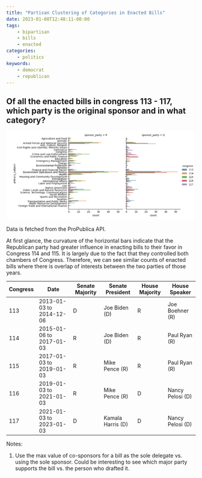```yaml
---
title: "Partisan Clustering of Categories in Enacted Bills"
date: 2023-01-08T12:48:11-08:00
tags:
    - bipartisan
    - bills
    - enacted
categories:
    - politics
keywords:
    - democrat
    - republican
---
```


## Of all the enacted bills in congress 113 - 117, which party is the original sponsor and in what category?
![Enacted bills](/images/Figure_1.png)

Data is fetched from the ProPublica API.

At first glance, the curvature of the horizontal bars indicate that the Republican party had greater influence in enacting bills to their favor in Congress 114 and 115. It is largely due to the fact that they controlled both chambers of Congress. Therefore, we can see similar counts of enacted bills where there is overlap of interests between the two parties of those years.

| Congress | Date | Senate Majority | Senate President | House Majority | House Speaker |
| -- | -- | -- | -- | -- | -- |
| 113 | 2013-01-03 to 2014-12-06 | D | Joe Biden (D) | R | Joe Boehner (R) |
| 114 | 2015-01-06 to 2017-01-03 | R | Joe Biden (D) | R | Paul Ryan (R) |
| 115 | 2017-01-03 to 2019-01-03 | R | Mike Pence (R) | R | Paul Ryan (R) |
| 116 | 2019-01-03 to 2021-01-03 | R | Mike Pence (R) | D | Nancy Pelosi (D) |
| 117 | 2021-01-03 to 2023-01-03 | D | Kamala Harris (D) | D | Nancy Pelosi (D) |

Notes:
1. Use the max value of co-sponsors for a bill as the sole delegate vs. using the sole sponsor. Could be interesting to see which major party supports the bill vs. the person who drafted it.